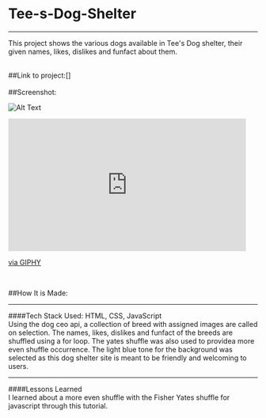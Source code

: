 # **Tee-s-Dog-Shelter**
***

This project shows the various dogs available in Tee's Dog shelter, their given names, likes, dislikes and funfact about them.

<br>
##Link to project:[]
</br>

<br>
##Screenshot:

![Alt Text](https://user-images.githubusercontent.com/102753233/187749940-7ab0483a-b108-44bf-926f-0e0f9f8234c3.png)

<iframe src="https://giphy.com/embed/raNUayIxvbTSiZ4ZQ6" width="480" height="268" frameBorder="0" class="giphy-embed" allowFullScreen></iframe><p><a href="https://giphy.com/gifs/raNUayIxvbTSiZ4ZQ6">via GIPHY</a></p>

</br>

##How It is Made:
***
####Tech Stack Used: HTML, CSS, JavaScript
<br>
Using the dog ceo api, a collection of breed with assigned images are called on selection. The names, likes, dislikes and funfact of the breeds are shuffled using a for loop. The yates shuffle was also used to providea more even shuffle occurrence. The light blue tone for the background was selected as this dog shelter site is meant to be friendly and welcoming to users.
<br/>
***
####Lessons Learned
<br>
I learned about a more even shuffle with the Fisher Yates shuffle for javascript through this tutorial.
</br>
